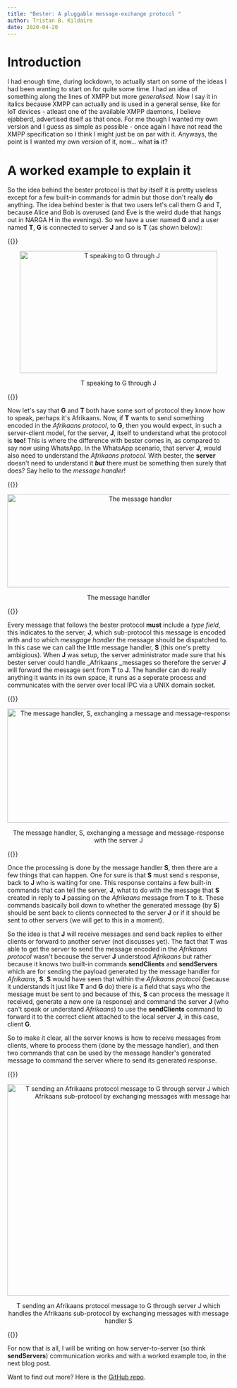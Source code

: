 ```yaml
---
title: "Bester: A pluggable message-exchange protocol "
author: Tristan B. Kildaire
date: 2020-04-20
---
```



# Introduction

I had enough time, during lockdown, to actually start on some of
the ideas I had been wanting to start on for quite some time. I
had an idea of something along the lines of XMPP but more _generalised_.
Now I say it in italics because XMPP can actually and is used in a
general sense, like for IoT devices - atleast one of the available
XMPP daemons, I believe ejabberd, advertised itself as that once.
For me though I wanted my own version and I guess as simple as
possible - once again I have not read the XMPP specification so I
think I might just be on par with it. Anyways, the point is I
wanted my own version of it, now... what **is** it?
    
# A worked example to explain it
 
So the idea behind the bester protocol is that by itself it is
pretty useless except for a few built-in commands for admin but
those don't really **do** anything. The idea behind bester is
that two users let's call them G and T, because Alice and Bob is
overused (and Eve is the weird dude that hangs out in NARGA H in
the evenings). So we have a user named **G** and a user named
**T**, **G** is connected to server **J** and so is **T**
(as shown below):

{{<bruh>}}
<center>
				<img src="/img/bester_images/1.png" alt="T speaking to G through J" height="276" width="448"> 
				<p>T speaking to G through J</p>
</center>
{{</bruh>}}

Now let's say that **G** and **T** both
have some sort of protocol they know how to speak, perhaps it's
Afrikaans. Now, if **T** wants to send something encoded in
the _Afrikaans protocol_, to **G**, then you would
expect, in such a server-client model, for the server, **J**,
itself to understand what the protocol is **too!** This is
where the difference with bester comes in, as compared to say now
using WhatsApp. In the WhatsApp scenario, that server **J**,
would also need to understand the _Afrikaans protocol_. With
bester, the **server** doesn't need to understand it **_but_**
there must be something then surely that does? Say hello to the _message handler_!

{{<bruh>}}
<center>
				<img src="/img/bester_images/2.png" alt="The message handler" height="211" width="587">
				<p>The message handler</p>
</center>
{{</bruh>}}

Every message that follows the bester protocol **must**
include a _type field_, this indicates to the server, **J**,
which sub-protocol this message is encoded with and to which _messgage
handler_ the message should be dispatched to. In this case we
can call the little message handler, **S** (this one's pretty
ambigious). When **J** was setup, the server administrator
made sure that his bester server could handle _Afrikaans _messages
so therefore the server **J** will forward the message sent
from **T** to **J**. The handler can do really anything it
wants in its own space, it runs as a seperate process and
communicates with the server over local IPC via a UNIX domain
socket.

{{<bruh>}}
<center>
				<img src="/img/bester_images/3.png" alt="The message handler, S, exchanging a message and message-response with the server J" height="258" width="636">
        <p>The message handler, S, exchanging a message and message-response with the server J</p>
</center>
{{</bruh>}}

Once the processing is done by the message handler **S**, then
there are a few things that can happen. One for sure is that **S**
must send s response, back to **J** who is waiting for one.
This response contains a few built-in commands that can tell the
server, **J**, what to do with the message that **S**
created in reply to **J** passing on the _Afrikaans_
message from **T** to it. These commands basically boil down
to whether the generated message (by **S**) should be sent
back to clients connected to the server **J** or if it should
be sent to other servers (we will get to this in a moment).

So the idea is that **J** will receive messages and send back
replies to either clients or forward to another server (not
discusses yet). The fact that **T** was able to get the server
to send the message encoded in the _Afrikaans protocol_
wasn't because the server **J** understood _Afrikaans_
but rather because it knows two built-in commands **sendClients**
and **sendServers** which are for sending the payload
generated by the message handler for _Afrikaans_, **S**.
**S** would have seen that within the _Afrikaans protocol_
(because it understands it just like **T** and **G** do)
there is a field that says who the message must be sent to and
because of this, **S** can process the message it received,
generate a new one (a response) and command the server **J**
(who can't speak or understand _Afrikaans_) to use the **sendClients**
command to forward it to the correct client attached to the local
server **J**, in this case, client **G**.

So to make it clear, all the server knows is how to receive
messages from clients, where to process them (done by the message
handler), and then two commands that can be used by the message
handler's generated message to command the server where to send
its generated response.

{{<bruh>}}
<center>
    <img src="/img/bester_images/4.png" alt="T sending an Afrikaans protocol message to G through server J which handles the Afrikaans sub-protocol by exchanging messages with message handler S" height="479" width="610">
    <p>T sending an Afrikaans protocol message to G through server J which handles the Afrikaans sub-protocol by exchanging messages with message handler S</p>
</center>
{{</bruh>}}

For now that is all, I will be writing on how server-to-server (so
think **sendServers**) communication works and with a worked
example too, in the next blog post.

Want to find out more? Here is the [GitHub repo](https://github.com/besterprotocol/besterd).